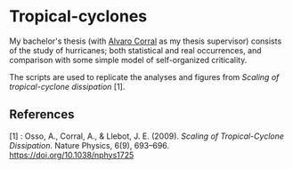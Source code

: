 # Tropical-cyclones

My bachelor's thesis (with [Alvaro Corral](http://www.crm.cat/en/About/People/Researchers/acorral/Pages/PersonalContact.aspx?ItemId=CO000207) as my thesis supervisor) consists of the study of hurricanes; both statistical and real occurrences, and comparison with some simple model of self-organized criticality. 

The scripts are used to replicate the analyses and figures from *Scaling of tropical-cyclone dissipation* [1].

## References

[1] : Osso, A., Corral, A., & Llebot, J. E. (2009). *Scaling of Tropical-Cyclone Dissipation*. Nature Physics, 6(9), 693–696. https://doi.org/10.1038/nphys1725
